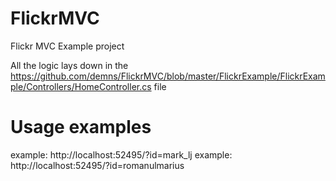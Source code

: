FlickrMVC
=========

Flickr MVC Example project


All the logic lays down in the https://github.com/demns/FlickrMVC/blob/master/FlickrExample/FlickrExample/Controllers/HomeController.cs file


Usage examples
==============
example: http://localhost:52495/?id=mark_lj
example: http://localhost:52495/?id=romanulmarius
